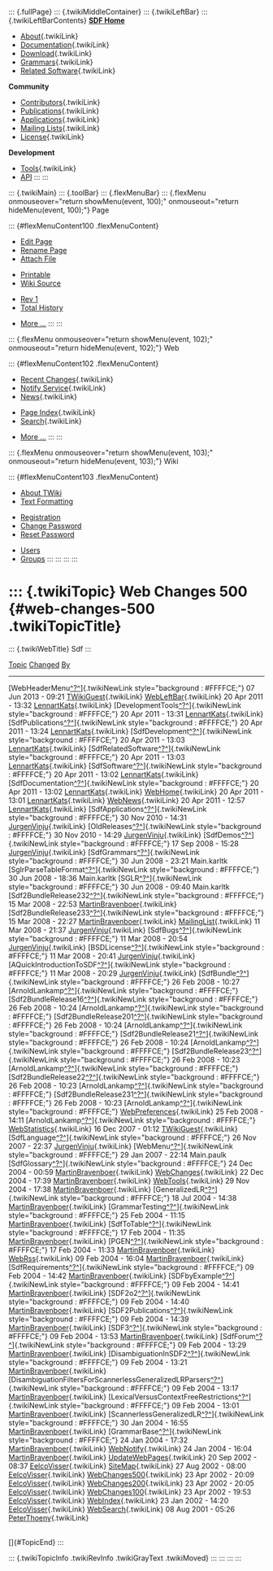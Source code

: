 ::: {.fullPage}
::: {.twikiMiddleContainer}
::: {.twikiLeftBar}
::: {.twikiLeftBarContents}
**[SDF Home](http://www.syntax-definition.org)**

-   [About](SdfLanguage){.twikiLink}
-   [Documentation](SdfDocumentation){.twikiLink}
-   [Download](SdfSoftware){.twikiLink}
-   [Grammars](SdfGrammars){.twikiLink}
-   [Related Software](SdfRelatedSoftware){.twikiLink}

**Community**

-   [Contributors](SdfDevelopment){.twikiLink}
-   [Publications](SdfPublications){.twikiLink}
-   [Applications](SdfApplications){.twikiLink}
-   [Mailing Lists](MailingList){.twikiLink}
-   [License](BSDLicense){.twikiLink}

**Development**

-   [Tools](DevelopmentTools){.twikiLink}
-   [API](http://homepages.cwi.nl/~daybuild/daily-docs)
:::
:::

::: {.twikiMain}
::: {.toolBar}
::: {.flexMenuBar}
::: {.flexMenu onmouseover="return showMenu(event, 100);" onmouseout="return hideMenu(event, 100);"}
Page

::: {#flexMenuContent100 .flexMenuContent}
-   [Edit
    Page](http://www.program-transformation.org/edit/Sdf/WebChanges500?t=1536826620)
-   [Rename
    Page](http://www.program-transformation.org/rename/Sdf/WebChanges500)
-   [Attach
    File](http://www.program-transformation.org/attach/Sdf/WebChanges500)

<!-- -->

-   [Printable](http://www.program-transformation.org/view/Sdf/WebChanges500?skin=print.pattern)
-   [Wiki
    Source](http://www.program-transformation.org/view/Sdf/WebChanges500?skin=text&raw=on&contenttype=text/plain)

<!-- -->

-   [Rev
    1](http://www.program-transformation.org/view/Sdf/WebChanges500?rev=1.1)
-   [Total
    History](http://www.program-transformation.org/rdiff/Sdf/WebChanges500)

<!-- -->

-   [More
    \...](http://www.program-transformation.org/oops/Sdf/WebChanges500?template=oopsmore&param1=1.1&param2=1.1)
:::
:::

::: {.flexMenu onmouseover="return showMenu(event, 102);" onmouseout="return hideMenu(event, 102);"}
Web

::: {#flexMenuContent102 .flexMenuContent}
-   [Recent Changes](WebChanges){.twikiLink}
-   [Notify Service](WebNotify){.twikiLink}
-   [News](WebNews){.twikiLink}

<!-- -->

-   [Page Index](WebIndex){.twikiLink}
-   [Search](WebSearch){.twikiLink}

<!-- -->

-   [More
    \...](http://www.program-transformation.org/oops/Sdf/WebChanges500?template=oopsmore&param1=1.1&param2=1.1)
:::
:::

::: {.flexMenu onmouseover="return showMenu(event, 103);" onmouseout="return hideMenu(event, 103);"}
Wiki

::: {#flexMenuContent103 .flexMenuContent}
-   [About
    TWiki](http://www.program-transformation.org/view/TWiki/WebHome)
-   [Text
    Formatting](http://www.program-transformation.org/view/TWiki/TextFormattingRules)

<!-- -->

-   [Registration](http://www.program-transformation.org/view/TWiki/TWikiRegistration)
-   [Change
    Password](http://www.program-transformation.org/view/TWiki/ChangePassword)
-   [Reset
    Password](http://www.program-transformation.org/view/TWiki/ResetPassword)

<!-- -->

-   [Users](http://www.program-transformation.org/view/Main/TWikiUsers)
-   [Groups](http://www.program-transformation.org/view/Main/TWikiGroups)
:::
:::
:::
:::

::: {.twikiTopic}
Web Changes 500 {#web-changes-500 .twikiTopicTitle}
===============

::: {.twikiWebTitle}
Sdf
:::

  [Topic](WebChanges500@sortcol=0&table=1&up=0#sorted_table "Sort by this column")                                                                                                                                                                     [Changed](WebChanges500@sortcol=1&table=1&up=0#sorted_table "Sort by this column")   [By](WebChanges500@sortcol=2&table=1&up=0#sorted_table "Sort by this column")
  ---------------------------------------------------------------------------------------------------------------------------------------------------------------------------------------------------------------------------------------------------- ------------------------------------------------------------------------------------ ----------------------------------------------------------------------------------------------------------------------------------------------------------------
  [WebHeaderMenu[^?^](http://www.program-transformation.org/edit/Main/WebHeaderMenu?topicparent=Sdf.WebChanges500)]{.twikiNewLink style="background : #FFFFCE;"}                                                                                       07 Jun 2013 - 09:21                                                                  [TWikiGuest](../Main/TWikiGuest){.twikiLink}
  [WebLeftBar](../Main/WebLeftBar){.twikiLink}                                                                                                                                                                                                         20 Apr 2011 - 13:32                                                                  [LennartKats](../Main/LennartKats){.twikiLink}
  [DevelopmentTools[^?^](http://www.program-transformation.org/edit/Main/DevelopmentTools?topicparent=Sdf.WebChanges500)]{.twikiNewLink style="background : #FFFFCE;"}                                                                                 20 Apr 2011 - 13:31                                                                  [LennartKats](../Main/LennartKats){.twikiLink}
  [SdfPublications[^?^](http://www.program-transformation.org/edit/Main/SdfPublications?topicparent=Sdf.WebChanges500)]{.twikiNewLink style="background : #FFFFCE;"}                                                                                   20 Apr 2011 - 13:24                                                                  [LennartKats](../Main/LennartKats){.twikiLink}
  [SdfDevelopment[^?^](http://www.program-transformation.org/edit/Main/SdfDevelopment?topicparent=Sdf.WebChanges500)]{.twikiNewLink style="background : #FFFFCE;"}                                                                                     20 Apr 2011 - 13:03                                                                  [LennartKats](../Main/LennartKats){.twikiLink}
  [SdfRelatedSoftware[^?^](http://www.program-transformation.org/edit/Main/SdfRelatedSoftware?topicparent=Sdf.WebChanges500)]{.twikiNewLink style="background : #FFFFCE;"}                                                                             20 Apr 2011 - 13:03                                                                  [LennartKats](../Main/LennartKats){.twikiLink}
  [SdfSoftware[^?^](http://www.program-transformation.org/edit/Main/SdfSoftware?topicparent=Sdf.WebChanges500)]{.twikiNewLink style="background : #FFFFCE;"}                                                                                           20 Apr 2011 - 13:02                                                                  [LennartKats](../Main/LennartKats){.twikiLink}
  [SdfDocumentation[^?^](http://www.program-transformation.org/edit/Main/SdfDocumentation?topicparent=Sdf.WebChanges500)]{.twikiNewLink style="background : #FFFFCE;"}                                                                                 20 Apr 2011 - 13:02                                                                  [LennartKats](../Main/LennartKats){.twikiLink}
  [WebHome](../Main/WebHome){.twikiLink}                                                                                                                                                                                                               20 Apr 2011 - 13:01                                                                  [LennartKats](../Main/LennartKats){.twikiLink}
  [WebNews](../Main/WebNews){.twikiLink}                                                                                                                                                                                                               20 Apr 2011 - 12:57                                                                  [LennartKats](../Main/LennartKats){.twikiLink}
  [SdfApplications[^?^](http://www.program-transformation.org/edit/Main/SdfApplications?topicparent=Sdf.WebChanges500)]{.twikiNewLink style="background : #FFFFCE;"}                                                                                   30 Nov 2010 - 14:31                                                                  [JurgenVinju](../Main/JurgenVinju){.twikiLink}
  [OldReleases[^?^](http://www.program-transformation.org/edit/Main/OldReleases?topicparent=Sdf.WebChanges500)]{.twikiNewLink style="background : #FFFFCE;"}                                                                                           30 Nov 2010 - 14:29                                                                  [JurgenVinju](../Main/JurgenVinju){.twikiLink}
  [SdfDemos[^?^](http://www.program-transformation.org/edit/Main/SdfDemos?topicparent=Sdf.WebChanges500)]{.twikiNewLink style="background : #FFFFCE;"}                                                                                                 17 Sep 2008 - 15:28                                                                  [JurgenVinju](../Main/JurgenVinju){.twikiLink}
  [SdfGrammars[^?^](http://www.program-transformation.org/edit/Main/SdfGrammars?topicparent=Sdf.WebChanges500)]{.twikiNewLink style="background : #FFFFCE;"}                                                                                           30 Jun 2008 - 23:21                                                                  Main.karltk
  [SglrParseTableFormat[^?^](http://www.program-transformation.org/edit/Main/SglrParseTableFormat?topicparent=Sdf.WebChanges500)]{.twikiNewLink style="background : #FFFFCE;"}                                                                         30 Jun 2008 - 18:36                                                                  Main.karltk
  [SGLR[^?^](http://www.program-transformation.org/edit/Main/SGLR?topicparent=Sdf.WebChanges500)]{.twikiNewLink style="background : #FFFFCE;"}                                                                                                         30 Jun 2008 - 09:40                                                                  Main.karltk
  [Sdf2BundleRelease232[^?^](http://www.program-transformation.org/edit/Main/Sdf2BundleRelease232?topicparent=Sdf.WebChanges500)]{.twikiNewLink style="background : #FFFFCE;"}                                                                         15 Mar 2008 - 22:53                                                                  [MartinBravenboer](../Main/MartinBravenboer){.twikiLink}
  [Sdf2BundleRelease233[^?^](http://www.program-transformation.org/edit/Main/Sdf2BundleRelease233?topicparent=Sdf.WebChanges500)]{.twikiNewLink style="background : #FFFFCE;"}                                                                         15 Mar 2008 - 22:27                                                                  [MartinBravenboer](../Main/MartinBravenboer){.twikiLink}
  [MailingList](../Main/MailingList){.twikiLink}                                                                                                                                                                                                       11 Mar 2008 - 21:37                                                                  [JurgenVinju](../Main/JurgenVinju){.twikiLink}
  [SdfBugs[^?^](http://www.program-transformation.org/edit/Main/SdfBugs?topicparent=Sdf.WebChanges500)]{.twikiNewLink style="background : #FFFFCE;"}                                                                                                   11 Mar 2008 - 20:54                                                                  [JurgenVinju](../Main/JurgenVinju){.twikiLink}
  [BSDLicense[^?^](http://www.program-transformation.org/edit/Main/BSDLicense?topicparent=Sdf.WebChanges500)]{.twikiNewLink style="background : #FFFFCE;"}                                                                                             11 Mar 2008 - 20:41                                                                  [JurgenVinju](../Main/JurgenVinju){.twikiLink}
  [AQuickIntroductionToSDF[^?^](http://www.program-transformation.org/edit/Main/AQuickIntroductionToSDF?topicparent=Sdf.WebChanges500)]{.twikiNewLink style="background : #FFFFCE;"}                                                                   11 Mar 2008 - 20:29                                                                  [JurgenVinju](../Main/JurgenVinju){.twikiLink}
  [SdfBundle[^?^](http://www.program-transformation.org/edit/Main/SdfBundle?topicparent=Sdf.WebChanges500)]{.twikiNewLink style="background : #FFFFCE;"}                                                                                               26 Feb 2008 - 10:27                                                                  [ArnoldLankamp[^?^](http://www.program-transformation.org/edit/Main/ArnoldLankamp?topicparent=Sdf.WebChanges500)]{.twikiNewLink style="background : #FFFFCE;"}
  [Sdf2BundleRelease16[^?^](http://www.program-transformation.org/edit/Main/Sdf2BundleRelease16?topicparent=Sdf.WebChanges500)]{.twikiNewLink style="background : #FFFFCE;"}                                                                           26 Feb 2008 - 10:24                                                                  [ArnoldLankamp[^?^](http://www.program-transformation.org/edit/Main/ArnoldLankamp?topicparent=Sdf.WebChanges500)]{.twikiNewLink style="background : #FFFFCE;"}
  [Sdf2BundleRelease201[^?^](http://www.program-transformation.org/edit/Main/Sdf2BundleRelease201?topicparent=Sdf.WebChanges500)]{.twikiNewLink style="background : #FFFFCE;"}                                                                         26 Feb 2008 - 10:24                                                                  [ArnoldLankamp[^?^](http://www.program-transformation.org/edit/Main/ArnoldLankamp?topicparent=Sdf.WebChanges500)]{.twikiNewLink style="background : #FFFFCE;"}
  [Sdf2BundleRelease21[^?^](http://www.program-transformation.org/edit/Main/Sdf2BundleRelease21?topicparent=Sdf.WebChanges500)]{.twikiNewLink style="background : #FFFFCE;"}                                                                           26 Feb 2008 - 10:24                                                                  [ArnoldLankamp[^?^](http://www.program-transformation.org/edit/Main/ArnoldLankamp?topicparent=Sdf.WebChanges500)]{.twikiNewLink style="background : #FFFFCE;"}
  [Sdf2BundleRelease23[^?^](http://www.program-transformation.org/edit/Main/Sdf2BundleRelease23?topicparent=Sdf.WebChanges500)]{.twikiNewLink style="background : #FFFFCE;"}                                                                           26 Feb 2008 - 10:23                                                                  [ArnoldLankamp[^?^](http://www.program-transformation.org/edit/Main/ArnoldLankamp?topicparent=Sdf.WebChanges500)]{.twikiNewLink style="background : #FFFFCE;"}
  [Sdf2BundleRelease22[^?^](http://www.program-transformation.org/edit/Main/Sdf2BundleRelease22?topicparent=Sdf.WebChanges500)]{.twikiNewLink style="background : #FFFFCE;"}                                                                           26 Feb 2008 - 10:23                                                                  [ArnoldLankamp[^?^](http://www.program-transformation.org/edit/Main/ArnoldLankamp?topicparent=Sdf.WebChanges500)]{.twikiNewLink style="background : #FFFFCE;"}
  [Sdf2BundleRelease231[^?^](http://www.program-transformation.org/edit/Main/Sdf2BundleRelease231?topicparent=Sdf.WebChanges500)]{.twikiNewLink style="background : #FFFFCE;"}                                                                         26 Feb 2008 - 10:23                                                                  [ArnoldLankamp[^?^](http://www.program-transformation.org/edit/Main/ArnoldLankamp?topicparent=Sdf.WebChanges500)]{.twikiNewLink style="background : #FFFFCE;"}
  [WebPreferences](../Main/WebPreferences){.twikiLink}                                                                                                                                                                                                 25 Feb 2008 - 14:11                                                                  [ArnoldLankamp[^?^](http://www.program-transformation.org/edit/Main/ArnoldLankamp?topicparent=Sdf.WebChanges500)]{.twikiNewLink style="background : #FFFFCE;"}
  [WebStatistics](../Main/WebStatistics){.twikiLink}                                                                                                                                                                                                   16 Dec 2007 - 01:12                                                                  [TWikiGuest](../Main/TWikiGuest){.twikiLink}
  [SdfLanguage[^?^](http://www.program-transformation.org/edit/Main/SdfLanguage?topicparent=Sdf.WebChanges500)]{.twikiNewLink style="background : #FFFFCE;"}                                                                                           26 Nov 2007 - 22:37                                                                  [JurgenVinju](../Main/JurgenVinju){.twikiLink}
  [WebMenu[^?^](http://www.program-transformation.org/edit/Main/WebMenu?topicparent=Sdf.WebChanges500)]{.twikiNewLink style="background : #FFFFCE;"}                                                                                                   29 Jan 2007 - 22:14                                                                  Main.paulk
  [SdfGlossary[^?^](http://www.program-transformation.org/edit/Main/SdfGlossary?topicparent=Sdf.WebChanges500)]{.twikiNewLink style="background : #FFFFCE;"}                                                                                           24 Dec 2004 - 00:59                                                                  [MartinBravenboer](../Main/MartinBravenboer){.twikiLink}
  [WebChanges](../Main/WebChanges){.twikiLink}                                                                                                                                                                                                         22 Dec 2004 - 17:39                                                                  [MartinBravenboer](../Main/MartinBravenboer){.twikiLink}
  [WebTools](../Main/WebTools){.twikiLink}                                                                                                                                                                                                             29 Nov 2004 - 17:38                                                                  [MartinBravenboer](../Main/MartinBravenboer){.twikiLink}
  [GeneralizedLR[^?^](http://www.program-transformation.org/edit/Main/GeneralizedLR?topicparent=Sdf.WebChanges500)]{.twikiNewLink style="background : #FFFFCE;"}                                                                                       18 Jul 2004 - 14:38                                                                  [MartinBravenboer](../Main/MartinBravenboer){.twikiLink}
  [GrammarTesting[^?^](http://www.program-transformation.org/edit/Main/GrammarTesting?topicparent=Sdf.WebChanges500)]{.twikiNewLink style="background : #FFFFCE;"}                                                                                     25 Feb 2004 - 11:15                                                                  [MartinBravenboer](../Main/MartinBravenboer){.twikiLink}
  [SdfToTable[^?^](http://www.program-transformation.org/edit/Main/SdfToTable?topicparent=Sdf.WebChanges500)]{.twikiNewLink style="background : #FFFFCE;"}                                                                                             17 Feb 2004 - 11:35                                                                  [MartinBravenboer](../Main/MartinBravenboer){.twikiLink}
  [PGEN[^?^](http://www.program-transformation.org/edit/Main/PGEN?topicparent=Sdf.WebChanges500)]{.twikiNewLink style="background : #FFFFCE;"}                                                                                                         17 Feb 2004 - 11:33                                                                  [MartinBravenboer](../Main/MartinBravenboer){.twikiLink}
  [WebRss](../Main/WebRss){.twikiLink}                                                                                                                                                                                                                 09 Feb 2004 - 16:04                                                                  [MartinBravenboer](../Main/MartinBravenboer){.twikiLink}
  [SdfRequirements[^?^](http://www.program-transformation.org/edit/Main/SdfRequirements?topicparent=Sdf.WebChanges500)]{.twikiNewLink style="background : #FFFFCE;"}                                                                                   09 Feb 2004 - 14:42                                                                  [MartinBravenboer](../Main/MartinBravenboer){.twikiLink}
  [SDFbyExample[^?^](http://www.program-transformation.org/edit/Main/SDFbyExample?topicparent=Sdf.WebChanges500)]{.twikiNewLink style="background : #FFFFCE;"}                                                                                         09 Feb 2004 - 14:41                                                                  [MartinBravenboer](../Main/MartinBravenboer){.twikiLink}
  [SDF2o2[^?^](http://www.program-transformation.org/edit/Main/SDF2o2?topicparent=Sdf.WebChanges500)]{.twikiNewLink style="background : #FFFFCE;"}                                                                                                     09 Feb 2004 - 14:40                                                                  [MartinBravenboer](../Main/MartinBravenboer){.twikiLink}
  [SDF2Publications[^?^](http://www.program-transformation.org/edit/Main/SDF2Publications?topicparent=Sdf.WebChanges500)]{.twikiNewLink style="background : #FFFFCE;"}                                                                                 09 Feb 2004 - 14:39                                                                  [MartinBravenboer](../Main/MartinBravenboer){.twikiLink}
  [SDF3[^?^](http://www.program-transformation.org/edit/Main/SDF3?topicparent=Sdf.WebChanges500)]{.twikiNewLink style="background : #FFFFCE;"}                                                                                                         09 Feb 2004 - 13:53                                                                  [MartinBravenboer](../Main/MartinBravenboer){.twikiLink}
  [SdfForum[^?^](http://www.program-transformation.org/edit/Main/SdfForum?topicparent=Sdf.WebChanges500)]{.twikiNewLink style="background : #FFFFCE;"}                                                                                                 09 Feb 2004 - 13:29                                                                  [MartinBravenboer](../Main/MartinBravenboer){.twikiLink}
  [DisambiguationInSDF2[^?^](http://www.program-transformation.org/edit/Main/DisambiguationInSDF2?topicparent=Sdf.WebChanges500)]{.twikiNewLink style="background : #FFFFCE;"}                                                                         09 Feb 2004 - 13:21                                                                  [MartinBravenboer](../Main/MartinBravenboer){.twikiLink}
  [DisambiguationFiltersForScannerlessGeneralizedLRParsers[^?^](http://www.program-transformation.org/edit/Main/DisambiguationFiltersForScannerlessGeneralizedLRParsers?topicparent=Sdf.WebChanges500)]{.twikiNewLink style="background : #FFFFCE;"}   09 Feb 2004 - 13:17                                                                  [MartinBravenboer](../Main/MartinBravenboer){.twikiLink}
  [LexicalVersusContextFreeRestrictions[^?^](http://www.program-transformation.org/edit/Main/LexicalVersusContextFreeRestrictions?topicparent=Sdf.WebChanges500)]{.twikiNewLink style="background : #FFFFCE;"}                                         09 Feb 2004 - 13:01                                                                  [MartinBravenboer](../Main/MartinBravenboer){.twikiLink}
  [ScannerlessGeneralizedLR[^?^](http://www.program-transformation.org/edit/Main/ScannerlessGeneralizedLR?topicparent=Sdf.WebChanges500)]{.twikiNewLink style="background : #FFFFCE;"}                                                                 30 Jan 2004 - 16:55                                                                  [MartinBravenboer](../Main/MartinBravenboer){.twikiLink}
  [GrammarBase[^?^](http://www.program-transformation.org/edit/Main/GrammarBase?topicparent=Sdf.WebChanges500)]{.twikiNewLink style="background : #FFFFCE;"}                                                                                           24 Jan 2004 - 17:32                                                                  [MartinBravenboer](../Main/MartinBravenboer){.twikiLink}
  [WebNotify](../Main/WebNotify){.twikiLink}                                                                                                                                                                                                           24 Jan 2004 - 16:04                                                                  [MartinBravenboer](../Main/MartinBravenboer){.twikiLink}
  [UpdateWebPages](../Main/UpdateWebPages){.twikiLink}                                                                                                                                                                                                 20 Sep 2002 - 08:37                                                                  [EelcoVisser](../Main/EelcoVisser){.twikiLink}
  [SiteMap](../Main/SiteMap){.twikiLink}                                                                                                                                                                                                               27 Aug 2002 - 08:00                                                                  [EelcoVisser](../Main/EelcoVisser){.twikiLink}
  [WebChanges500](../Main/WebChanges500){.twikiLink}                                                                                                                                                                                                   23 Apr 2002 - 20:09                                                                  [EelcoVisser](../Main/EelcoVisser){.twikiLink}
  [WebChanges200](../Main/WebChanges200){.twikiLink}                                                                                                                                                                                                   23 Apr 2002 - 20:05                                                                  [EelcoVisser](../Main/EelcoVisser){.twikiLink}
  [WebChanges100](../Main/WebChanges100){.twikiLink}                                                                                                                                                                                                   23 Apr 2002 - 19:53                                                                  [EelcoVisser](../Main/EelcoVisser){.twikiLink}
  [WebIndex](../Main/WebIndex){.twikiLink}                                                                                                                                                                                                             23 Jan 2002 - 14:20                                                                  [EelcoVisser](../Main/EelcoVisser){.twikiLink}
  [WebSearch](../Main/WebSearch){.twikiLink}                                                                                                                                                                                                           08 Aug 2001 - 05:26                                                                  [PeterThoeny](../Main/PeterThoeny){.twikiLink}

\
[]{#TopicEnd}
:::

::: {.twikiTopicInfo .twikiRevInfo .twikiGrayText .twikiMoved}
:::
:::
:::
:::
